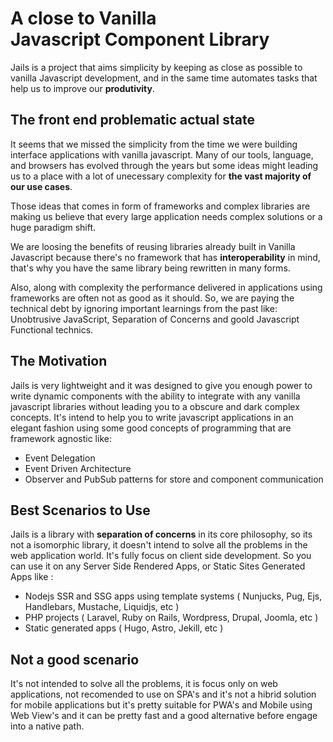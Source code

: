 <h1> <a href="#" style="text-decoration:none">A close to Vanilla <br />Javascript Component Library </a></h1>

Jails is a project that aims simplicity by keeping as close as possible to vanilla Javascript development, and in the same time automates tasks that help us to improve our **produtivity**.

## The front end problematic actual state

It seems that we missed the simplicity from the time we were building interface applications with vanilla javascript. Many of our tools, language, and browsers has evolved through the years but some ideas might leading us to a place with a lot of unecessary complexity for **the vast majority of our use cases**.

Those ideas that comes in form of frameworks and complex libraries are making us believe that every large application needs complex solutions or a huge paradigm shift.

We are loosing the benefits of reusing libraries already built in Vanilla Javascript because there's no framework that has **interoperability** in mind, that's why you have the same library being rewritten in many forms.

Also, along with complexity the performance delivered in applications using frameworks are often not as good as it should. So, we are paying the technical debt by ignoring important learnings from the past like: Unobtrusive JavaScript, Separation of Concerns and goold Javascript Functional technics.

## The Motivation

Jails is very lightweight and it was designed to give you enough power to write dynamic components with the ability to integrate with any vanilla javascript libraries without leading you to a obscure and dark complex concepts. It's intend to help you to write javascript applications in an elegant fashion using some good concepts of programming that are framework agnostic like: 

- Event Delegation
- Event Driven Architecture 
- Observer and PubSub patterns for store and component communication

## Best Scenarios to Use
Jails is a library with **separation of concerns** in its core philosophy, so its not a isomorphic library, it doesn't intend to solve all the problems in the web application world. It's fully focus on client side development.
So you can use it on any Server Side Rendered Apps, or Static Sites Generated Apps like :

- Nodejs SSR and SSG apps using template systems ( Nunjucks, Pug, Ejs, Handlebars, Mustache, Liquidjs, etc )
- PHP projects ( Laravel, Ruby on Rails, Wordpress, Drupal, Joomla, etc )
- Static generated apps ( Hugo, Astro, Jekill, etc )

## Not a good scenario 
It's not intended to solve all the problems, it is focus only on web applications, not recomended to use on SPA's and it's not a hibrid solution for mobile applications but it's pretty suitable for PWA's and Mobile using Web View's and it can be pretty fast and a good alternative before engage into a native path.